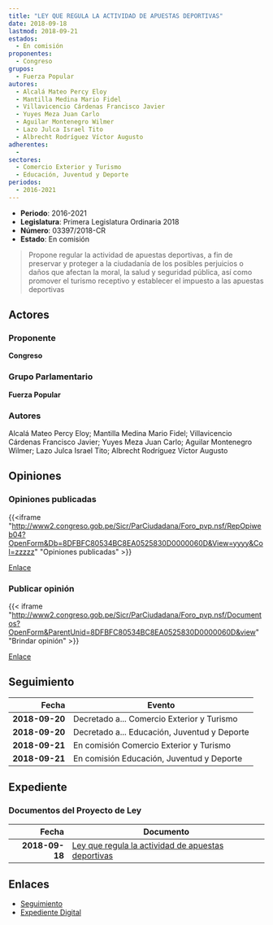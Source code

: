 ```yaml
---
title: "LEY QUE REGULA LA ACTIVIDAD DE APUESTAS DEPORTIVAS"
date: 2018-09-18
lastmod: 2018-09-21
estados: 
  - En comisión
proponentes: 
  - Congreso
grupos: 
  - Fuerza Popular
autores: 
  - Alcalá Mateo Percy Eloy
  - Mantilla Medina Mario Fidel
  - Villavicencio Cárdenas Francisco Javier
  - Yuyes Meza Juan Carlo
  - Aguilar Montenegro Wilmer
  - Lazo Julca Israel Tito
  - Albrecht Rodríguez Víctor Augusto
adherentes: 
  - 
sectores: 
  - Comercio Exterior y Turismo
  - Educación, Juventud y Deporte
periodos: 
  - 2016-2021
---
```


- **Periodo**: 2016-2021
- **Legislatura**: Primera Legislatura Ordinaria 2018
- **Número**: 03397/2018-CR
- **Estado**: En comisión

> Propone regular la actividad de apuestas deportivas, a fin de preservar y proteger a la ciudadanía de los posibles perjuicios o daños que afectan la moral, la salud y seguridad pública, así como promover el turismo receptivo y establecer el impuesto a las apuestas deportivas


## Actores

### Proponente

**Congreso**

### Grupo Parlamentario

**Fuerza Popular**

### Autores

Alcalá Mateo Percy Eloy; Mantilla Medina Mario Fidel; Villavicencio Cárdenas Francisco Javier; Yuyes Meza Juan Carlo; Aguilar Montenegro Wilmer; Lazo Julca Israel Tito; Albrecht Rodríguez Víctor Augusto


## Opiniones

### Opiniones publicadas

{{<iframe "http://www2.congreso.gob.pe/Sicr/ParCiudadana/Foro_pvp.nsf/RepOpiweb04?OpenForm&Db=8DFBFC80534BC8EA0525830D0000060D&View=yyyy&Col=zzzzz" "Opiniones publicadas" >}}

[Enlace](http://www2.congreso.gob.pe/Sicr/ParCiudadana/Foro_pvp.nsf/RepOpiweb04?OpenForm&Db=8DFBFC80534BC8EA0525830D0000060D&View=yyyy&Col=zzzzz)
### Publicar opinión

{{< iframe "http://www2.congreso.gob.pe/Sicr/ParCiudadana/Foro_pvp.nsf/Documentos?OpenForm&ParentUnid=8DFBFC80534BC8EA0525830D0000060D&view" "Brindar opinión" >}}

[Enlace](http://www2.congreso.gob.pe/Sicr/ParCiudadana/Foro_pvp.nsf/Documentos?OpenForm&ParentUnid=8DFBFC80534BC8EA0525830D0000060D&view)

## Seguimiento

| Fecha | Evento |
|------:|--------|
| **2018-09-20** | Decretado a... Comercio Exterior y Turismo|
| **2018-09-20** | Decretado a... Educación, Juventud y Deporte|
| **2018-09-21** | En comisión Comercio Exterior y Turismo|
| **2018-09-21** | En comisión Educación, Juventud y Deporte|


## Expediente


### Documentos del Proyecto de Ley

| Fecha | Documento |
|------:|--------|
| **2018-09-18** | [Ley que regula la actividad de apuestas deportivas](http://www.leyes.congreso.gob.pe/Documentos/2016_2021/Proyectos_de_Ley_y_de_Resoluciones_Legislativas/PL0339720180918.pdf) |

## Enlaces 

- [Seguimiento](http://www2.congreso.gob.pe/Sicr/TraDocEstProc/CLProLey2016.nsf/f7fff46988ca05b1052578e100829cc7/ebede5261db492fa0525830d000656d3?OpenDocument)
- [Expediente Digital](http://www2.congreso.gob.pe/Sicr/TraDocEstProc/CLProLey2016.nsf/f7fff46988ca05b1052578e100829cc7/ebede5261db492fa0525830d000656d3?OpenDocument&Click=05257FB7005EB655.eb71d0cf91d8294e05256cdf006b5706/$Body/0.1C6C)

